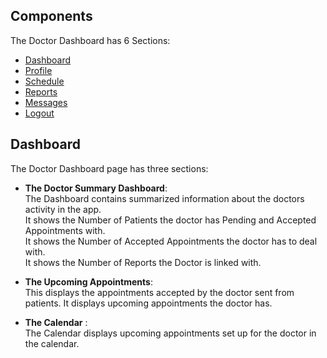 ## Components 

The Doctor Dashboard has 6 Sections:
 - [Dashboard](#Dashboard)
 - [Profile](#Profile) 
 - [Schedule](#Schedule)
 - [Reports](#Reports)
 - [Messages](#Messages) 
 - [Logout](#Logout)



## Dashboard
The Doctor Dashboard page has three sections: 
- **The Doctor Summary Dashboard**:     
    The Dashboard contains summarized information about the doctors activity in the app.            
    It shows the Number of Patients the doctor has Pending and Accepted Appointments with.      
    It shows the Number of Accepted Appointments the doctor has to deal with.       
    It shows the Number of Reports the Doctor is linked with.       

- **The Upcoming Appointments**:      
This displays the appointments accepted by the doctor sent from patients. It displays upcoming appointments the doctor has.

- **The Calendar** :        
The Calendar displays upcoming appointments set up for the doctor in the calendar.




